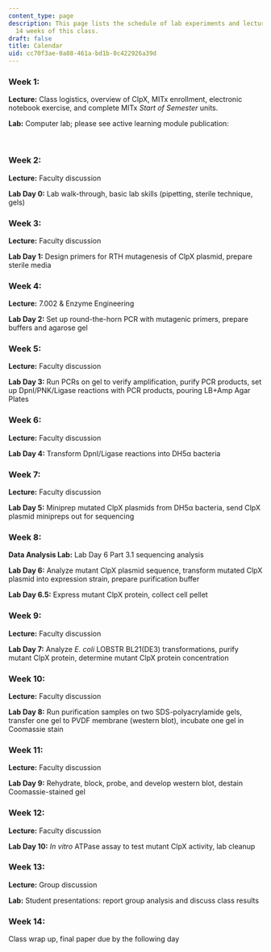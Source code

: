 ```yaml
---
content_type: page
description: This page lists the schedule of lab experiments and lectures over the
  14 weeks of this class.
draft: false
title: Calendar
uid: cc70f3ae-0a88-461a-bd1b-0c422926a39d
---
```

### Week 1:

**Lecture:** Class logistics, overview of ClpX, MITx enrollment, electronic notebook exercise, and complete MITx *Start of Semester* units.

**Lab:** Computer lab; please see active learning module publication:

 

### Week 2:

**Lecture:** Faculty discussion

**Lab Day 0:** Lab walk-through, basic lab skills (pipetting, sterile technique, gels)

### Week 3:

**Lecture:** Faculty discussion

**Lab Day 1:** Design primers for RTH mutagenesis of ClpX plasmid, prepare sterile media

### Week 4:

**Lecture:** 7.002 & Enzyme Engineering

**Lab Day 2:** Set up round-the-horn PCR with mutagenic primers, prepare buffers and agarose gel

### Week 5: 

**Lecture:** Faculty discussion

**Lab Day 3:** Run PCRs on gel to verify amplification, purify PCR products, set up DpnI/PNK/Ligase reactions with PCR products, pouring LB+Amp Agar Plates 

### Week 6:

**Lecture:** Faculty discussion

**Lab Day 4:** Transform DpnI/Ligase reactions into DH5α bacteria

### Week 7: 

**Lecture:** Faculty discussion

**Lab Day 5:** Miniprep mutated ClpX plasmids from DH5α bacteria, send ClpX plasmid minipreps out for sequencing

### Week 8:

**Data Analysis Lab:** Lab Day 6 Part 3.1 sequencing analysis

**Lab Day 6:** Analyze mutant ClpX plasmid sequence, transform mutated ClpX plasmid into expression strain, prepare purification buffer

**Lab Day 6.5:** Express mutant ClpX protein, collect cell pellet

### Week 9:

**Lecture:** Faculty discussion

**Lab Day 7:** Analyze *E. coli* LOBSTR BL21(DE3) transformations, purify mutant ClpX protein, determine mutant ClpX protein concentration 

### Week 10:

**Lecture:** Faculty discussion

**Lab Day 8:** Run purification samples on two SDS-polyacrylamide gels, transfer one gel to PVDF membrane (western blot), incubate one gel in Coomassie stain 

### Week 11:

**Lecture:** Faculty discussion

**Lab Day 9:** Rehydrate, block, probe, and develop western blot, destain Coomassie-stained gel

### Week 12:

**Lecture:** Faculty discussion

**Lab Day 10:** *In vitro* ATPase assay to test mutant ClpX activity, lab cleanup

### Week 13:

**Lecture:** Group discussion

**Lab:** Student presentations: report group analysis and discuss class results

### Week 14:

Class wrap up, final paper due by the following day